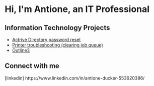 <h1>Hi, I'm Antione, an <a >IT Professional</a></h1>

<h2> Information Technology Projects </h2>

  - [Actrive Directory password reset](https://github.com/Antione18/Outline1)
  - [Printer troubleshooting (clearing job queue)](https://github.com/Antione18/Outline2)
  - [Outline3](https://github.com/Antione18/Outline3)

<h2> Connect with me </h2> 
[linkedin] https://www.linkedin.com/in/antione-ducker-553620386/
